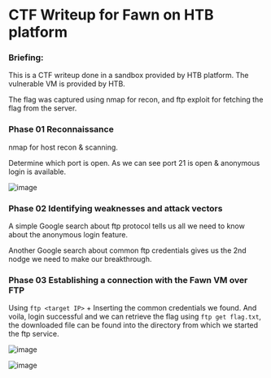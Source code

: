 # CTF Writeup for Fawn on HTB platform

### Briefing:
This is a CTF writeup done in a sandbox provided by HTB platform. The vulnerable VM is provided by HTB.

The flag was captured using nmap for recon, and ftp exploit for fetching the flag from the server.

### Phase 01 Reconnaissance
nmap for host recon & scanning.

Determine which port is open. As we can see port 21 is open & anonymous login is available.

![image](https://github.com/user-attachments/assets/4982e43b-f364-49e9-b3cc-0f17ae964433)

### Phase 02 Identifying weaknesses and attack vectors
A simple Google search about ftp protocol tells us all we need to know about the anonymous login feature.

Another Google search about common ftp credentials gives us the 2nd nodge we need to make our breakthrough.



### Phase 03 Establishing a connection with the Fawn VM over FTP
Using ```ftp <target IP>``` + Inserting the common credentials we found.
And voila, login successful and we can retrieve the flag using ```ftp get flag.txt```, the downloaded file can be found into the directory from which we started the ftp service.

![image](https://github.com/user-attachments/assets/a8f4d6bc-882a-41a5-8420-4f787429f028)

![image](https://github.com/user-attachments/assets/9ec9d74e-4cc7-4969-a870-9ae4f3b41fa7)
